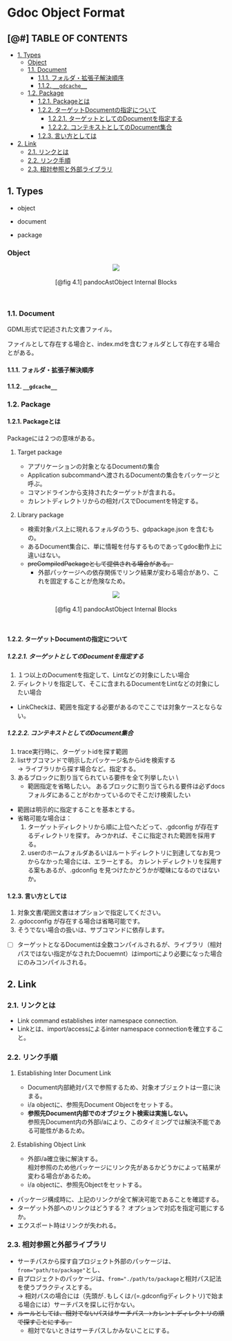 # Gdoc Object Format

## \[@#\] TABLE OF CONTENTS<!-- omit in toc -->

- [1. Types](#1-types)
  - [Object](#object)
  - [1.1. Document](#11-document)
    - [1.1.1. フォルダ・拡張子解決順序](#111-フォルダ拡張子解決順序)
    - [1.1.2. `__gdcache__`](#112-__gdcache__)
  - [1.2. Package](#12-package)
    - [1.2.1. Packageとは](#121-packageとは)
    - [1.2.2. ターゲットDocumentの指定について](#122-ターゲットdocumentの指定について)
      - [1.2.2.1. ターゲットとしてのDocumentを指定する](#1221-ターゲットとしてのdocumentを指定する)
      - [1.2.2.2. コンテキストとしてのDocument集合](#1222-コンテキストとしてのdocument集合)
    - [1.2.3. 言い方としては](#123-言い方としては)
- [2. Link](#2-link)
  - [2.1. リンクとは](#21-リンクとは)
  - [2.2. リンク手順](#22-リンク手順)
  - [2.3. 相対参照と外部ライブラリ](#23-相対参照と外部ライブラリ)

## 1. Types

- object

- document

- package

### Object

<div align=center>

[![](./_puml_/GdocObjectFormat/Plugins_ClassDiagram.png)](./GdocObjectFormat.puml)  \
  \
[@fig 4.1\] pandocAstObject Internal Blocks

</div>
<br>

### 1.1. Document

GDML形式で記述された文書ファイル。

ファイルとして存在する場合と、index.mdを含むフォルダとして存在する場合とがある。

#### 1.1.1. フォルダ・拡張子解決順序

#### 1.1.2. `__gdcache__`

### 1.2. Package

#### 1.2.1. Packageとは

Packageには２つの意味がある。

1. Target package
   - アプリケーションの対象となるDocumentの集合
   - Application subcommandへ渡されるDocumentの集合をパッケージと呼ぶ。
   - コマンドラインから支持されたターゲットが含まれる。
   - カレントディレクトリからの相対パスでDocumentを特定する。

2. Library package
   - 検索対象パス上に現れるフォルダのうち、gdpackage.json を含むもの。
   - あるDocument集合に、単に情報を付与するものであってgdoc動作上に違いはない。
   - ~~preCompiledPackageとして提供される場合がある。~~
     - 外部パッケージへの依存関係でリンク結果が変わる場合があり、これを固定することが危険なため。

<div align=center>

[![](./_puml_/GdocObjectFormat/GdocObjectClass.png)](./GdocObjectFormat.puml)  \
  \
[@fig 4.1\] pandocAstObject Internal Blocks

</div>
<br>

#### 1.2.2. ターゲットDocumentの指定について

##### 1.2.2.1. ターゲットとしてのDocumentを指定する

1. １つ以上のDocumentを指定して、Lintなどの対象にしたい場合
2. ディレクトリを指定して、そこに含まれるDocumentをLintなどの対象にしたい場合

- LinkCheckは、範囲を指定する必要があるのでここでは対象ケースとならない。

##### 1.2.2.2. コンテキストとしてのDocument集合

1. trace実行時に、ターゲットidを探す範囲
2. listサブコマンドで明示したパッケージ名からidを検索する \
   → ライブラリから探す場合など。指定する。
3. あるブロックに割り当てられている要件を全て列挙したい \
   - 範囲指定を省略したい。
     あるブロックに割り当てられる要件は必ずdocsフォルダにあることがわかっているのでそこだけ検索したい

- 範囲は明示的に指定することを基本とする。
- 省略可能な場合は：
  1. ターゲットディレクトリから順に上位へたどって、.gdconfig が存在するディレクトリを探す。
     みつかれば、そこに指定された範囲を採用する。
  2. userのホームフォルダあるいはルートディレクトリに到達してなお見つからなかった場合には、エラーとする。
     カレントディレクトリを採用する案もあるが、.gdconfig を見つけたかどうかが曖昧になるのではないか。

#### 1.2.3. 言い方としては

1. 対象文書/範囲文書はオプションで指定してください。
2. .gdocconfig が存在する場合は省略可能です。
3. そうでない場合の扱いは、サブコマンドに依存します。

- [ ] ターゲットとなるDocumentは全数コンパイルされるが、ライブラリ（相対パスではない指定がなされたDocuemnt）はimportにより必要になった場合にのみコンパイルされる。

## 2. Link

### 2.1. リンクとは

- Link command establishes inter namespace connection.
- Linkとは、import/accessによるinter namespace connectionを確立すること。

### 2.2. リンク手順

1. Establishing Inter Document Link
   - Document内部絶対パスで参照するため、対象オブジェクトは一意に決まる。
   - i/a objectに、参照先Document Objectをセットする。
   - **参照先Document内部でのオブジェクト検索は実施しない。**\
     参照先Document内の外部i/aにより、このタイミングでは解決不能である可能性があるため。

2. Establishing Object Link
   - 外部i/a確立後に解決する。 \
     相対参照のため他パッケージにリンク先があるかどうかによって結果が変わる場合があるため。
   - i/a objectに、参照先Objectをセットする。

- パッケージ構成時に、上記のリンクが全て解決可能であることを確認する。
- ターゲット外部へのリンクはどうする？ オプションで対応を指定可能にするか。
- エクスポート時はリンクが失われる。

### 2.3. 相対参照と外部ライブラリ

- サーチパスから探す自プロジェクト外部のパッケージは、`from="path/to/package"`とし、
- 自プロジェクトのパッケージは、`from="./path/to/package`と相対パス記法を使うプラクティスとする。\
  → 相対パスの場合には（先頭が`.`もしくは`/`(=.gdconfigディレクトリ)で始まる場合には）サーチパスを探しに行かない。
- ~~ルールとしては、相対でないパスはサーチパス-->カレントディレクトリの順で探すことにする。~~
  - 相対でないときはサーチパスしかみないことにする。
